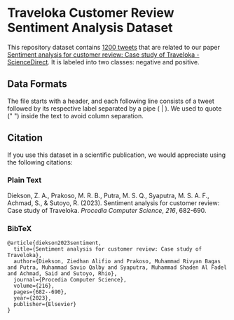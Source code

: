 # Traveloka Customer Review Sentiment Analysis Dataset

This repository dataset contains [1200 tweets](https://github.com/rhiosutoyo/Traveloka-Customer-Review-Sentiment-Analysis-Dataset/blob/main/data_traveloka_fix.csv) that are related to our paper [Sentiment analysis for customer review: Case study of Traveloka - ScienceDirect](https://www.sciencedirect.com/science/article/pii/S1877050922022621). It is labeled into two classes: negative and positive.

## Data Formats
The file starts with a header, and each following line consists of a tweet followed by its respective label separated by a pipe ( | ).
We used to quote (" ") inside the text to avoid column separation.

## Citation
If you use this dataset in a scientific publication, we would appreciate using the following citations:
### Plain Text
Diekson, Z. A., Prakoso, M. R. B., Putra, M. S. Q., Syaputra, M. S. A. F., Achmad, S., & Sutoyo, R. (2023). Sentiment analysis for customer review: Case study of Traveloka. _Procedia Computer Science_, _216_, 682-690.
### BibTeX
```
@article{diekson2023sentiment,
  title={Sentiment analysis for customer review: Case study of Traveloka},
  author={Diekson, Ziedhan Alifio and Prakoso, Muhammad Rivyan Bagas and Putra, Muhammad Savio Qalby and Syaputra, Muhammad Shaden Al Fadel and Achmad, Said and Sutoyo, Rhio},
  journal={Procedia Computer Science},
  volume={216},
  pages={682--690},
  year={2023},
  publisher={Elsevier}
}
```
